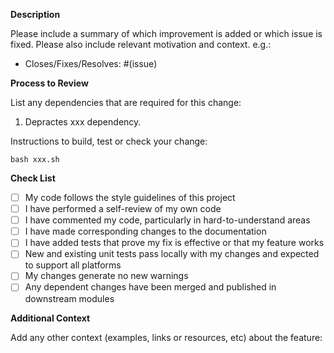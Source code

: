 **Description**

Please include a summary of which improvement is added or which issue is fixed. Please also include relevant motivation and context. e.g.:
- Closes/Fixes/Resolves: #(issue)

**Process to Review**

List any dependencies that are required for this change:
1. Depractes xxx dependency.

Instructions to build, test or check your change:
```
bash xxx.sh
```

**Check List**

- [ ] My code follows the style guidelines of this project
- [ ] I have performed a self-review of my own code
- [ ] I have commented my code, particularly in hard-to-understand areas
- [ ] I have made corresponding changes to the documentation
- [ ] I have added tests that prove my fix is effective or that my feature works
- [ ] New and existing unit tests pass locally with my changes and expected to support all platforms
- [ ] My changes generate no new warnings
- [ ] Any dependent changes have been merged and published in downstream modules

**Additional Context**

Add any other context (examples, links or resources, etc) about the feature: